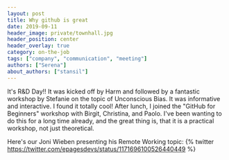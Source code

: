 ```yaml
---
layout: post
title: Why github is great
date: 2019-09-11
header_image: private/townhall.jpg
header_position: center
header_overlay: true
category: on-the-job
tags: ["company", "communication", "meeting"]
authors: ["Serena"]
about_authors: ["stansil"]
---
```


It's R&D Day!! It was kicked off by Harm and followed by a fantastic workshop by Stefanie on the topic of Unconscious Bias. It was informative and interactive. I found it totally cool!
After lunch, I joined the "GitHub for Beginners" workshop with Birgit, Christina, and Paolo. I've been wanting to do this for a long time already, and the great thing is, that it is a practical workshop, not just theoretical. 

Here's our Joni Wieben presenting his Remote Working topic:
{% twitter https://twitter.com/epagesdevs/status/1171696100526440449 %}


